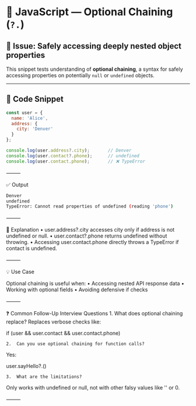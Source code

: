 # 🧠 JavaScript — Optional Chaining (`?.`)

## 📌 Issue: Safely accessing deeply nested object properties

This snippet tests understanding of **optional chaining**, a syntax for safely accessing properties on potentially `null` or `undefined` objects.

---

## 🧪 Code Snippet

```javascript
const user = {
  name: 'Alice',
  address: {
    city: 'Denver'
  }
};

console.log(user.address?.city);       // Denver
console.log(user.contact?.phone);      // undefined
console.log(user.contact.phone);       // ❌ TypeError
```

⸻

✅ Output
```sh
Denver
undefined
TypeError: Cannot read properties of undefined (reading 'phone')
```

⸻

📖 Explanation
	•	user.address?.city accesses city only if address is not undefined or null.
	•	user.contact?.phone returns undefined without throwing.
	•	Accessing user.contact.phone directly throws a TypeError if contact is undefined.

⸻

💡 Use Case

Optional chaining is useful when:
	•	Accessing nested API response data
	•	Working with optional fields
	•	Avoiding defensive if checks

⸻

❓ Common Follow-Up Interview Questions
	1.	What does optional chaining replace?
Replaces verbose checks like:

if (user && user.contact && user.contact.phone)


	2.	Can you use optional chaining for function calls?
Yes:

user.sayHello?.()


	3.	What are the limitations?
Only works with undefined or null, not with other falsy values like '' or 0.

⸻
